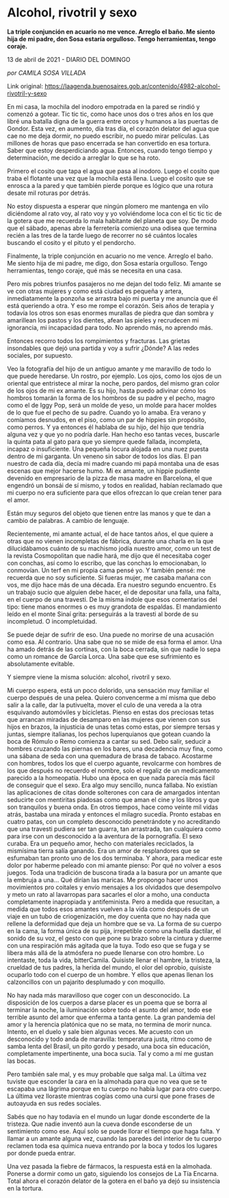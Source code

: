 # Alcohol, rivotril y sexo

**La triple conjunción en acuario no me vence. Arreglo el baño. Me siento hija de mi padre, don Sosa estaría orgulloso. Tengo herramientas, tengo coraje.**

13 de abril de 2021 - DIARIO DEL DOMINGO

_por CAMILA SOSA VILLADA_

Link original: https://laagenda.buenosaires.gob.ar/contenido/4982-alcohol-rivotril-y-sexo



En mi casa, la mochila del inodoro empotrada en la pared se rindió y comenzó a gotear. Tic tic tic, como hace unos dos o tres años en los que libré una batalla digna de la guerra entre orcos y humanos a las puertas de Gondor. Esta vez, en aumento, día tras día, el corazón delator del agua que cae no me deja dormir, no puedo escribir, no puedo mirar películas. Las millones de horas que paso encerrada se han convertido en esa tortura. Saber que estoy desperdiciando agua. Entonces, cuando tengo tiempo y determinación, me decido a arreglar lo que se ha roto.




Primero el cosito que tapa el agua que pasa al inodoro. Luego el cosito que traba el flotante una vez que la mochila está llena. Luego el cosito que se enrosca a la pared y que también pierde porque es lógico que una rotura desate mil roturas por detrás.




No estoy dispuesta a esperar que ningún plomero me mantenga en vilo diciéndome al rato voy, al rato voy y yo volviéndome loca con el tic tic tic de la gotera que me recuerda lo mala habitante del planeta que soy. De modo que el sábado, apenas abre la ferretería comienzo una odisea que termina recién a las tres de la tarde luego de recorrer no sé cuántos locales buscando el cosito y el pituto y el pendorcho.




Finalmente, la triple conjunción en acuario no me vence. Arreglo el baño. Me siento hija de mi padre, me digo, don Sosa estaría orgulloso. Tengo herramientas, tengo coraje, qué más se necesita en una casa.




Pero mis pobres triunfos pasajeros no me dejan del todo feliz. Mi amante se ve con otras mujeres y como está ciudad es pequeña y artera, inmediatamente la ponzoña se arrastra bajo mi puerta y me anuncia que él está queriendo a otra. Y eso me rompe el corazón. Seis años de terapia y todavía los otros son esas enormes murallas de piedra que dan sombra y amarillean los pastos y los dientes, afean las pieles y recrudecen mi ignorancia, mi incapacidad para todo. No aprendo más, no aprendo más.




Entonces recorro todos los rompimientos y fracturas. Las grietas insondables que dejó una partida y voy a sufrir ¿Dónde? A las redes sociales, por supuesto.




Veo la fotografía del hijo de un antiguo amante y me maravillo de todo lo que puede heredarse. Un rostro, por ejemplo. Los ojos, como los ojos de un oriental que entristece al mirar la noche, pero pardos, del mismo gran color de los ojos de mi ex amante. Es su hijo, hasta puedo adivinar cómo los hombros tomarán la forma de los hombros de su padre y el pecho, magro como el de Iggy Pop, será un molde de yeso, un molde para hacer moldes de lo que fue el pecho de su padre. Cuando yo lo amaba. Era verano y comíamos desnudos, en el piso, como un par de hippies sin propósito, como perros. Y ya entonces él hablaba de su hijo, del hijo que tendría alguna vez y que yo no podría darle. Han hecho eso tantas veces, buscarle la quinta pata al gato para que yo siempre quede fallada, incompleta, incapaz o insuficiente. Una pequeña locura alojada en una nuez puesta dentro de mi garganta. Un veneno sin sabor de todos los días. El pan nuestro de cada día, decía mi madre cuando mi papá montaba una de esas escenas que mejor hacerse humo. Mi ex amante, un hippie pudiente devenido en empresario de la pizza de masa madre en Barcelona, el que engendró un bonsái de sí mismo, y todos en realidad, habían reclamado que mi cuerpo no era suficiente para que ellos ofrezcan lo que creían tener para el amor.




Están muy seguros del objeto que tienen entre las manos y que te dan a cambio de palabras. A cambio de lenguaje.




Recientemente, mi amante actual, el de hace tantos años, el que quiere a otras que no vienen incompletas de fábrica, durante una charla en la que dilucidábamos cuánto de su machismo jodía nuestro amor, como un test de la revista Cosmopolitan que nadie hará, me dijo que él necesitaba coger con conchas, así como lo escribo, que las conchas lo emocionaban, lo conmovían. Un terf en mi propia cama pensé yo. Y también pensé: me recuerda que no soy suficiente. Si fueras mujer, me casaba mañana con vos, me dijo hace más de una década. Era nuestro segundo encuentro. Es un trabajo sucio que alguien debe hacer, el de depositar una falla, una falta, en el cuerpo de una travesti. De la misma índole que esos comentarios del tipo: tiene manos enormes o es muy grandota de espaldas. El mandamiento leído en el monte Sinaí grita: perseguirás a la travesti al borde de su incompletud. O incompletuidad.




Se puede dejar de sufrir de eso. Una puede no morirse de una acusación como esa. Al contrario. Una sabe que no se mide de esa forma el amor. Una ha amado detrás de las cortinas, con la boca cerrada, sin que nadie lo sepa como un romance de García Lorca. Una sabe que ese sufrimiento es absolutamente evitable.




Y siempre viene la misma solución: alcohol, rivotril y sexo.




Mi cuerpo espera, está un poco dolorido, una sensación muy familiar el cuerpo después de una pelea. Quiero convencerme a mí misma que debo salir a la calle, dar la putivuelta, mover el culo de una vereda a la otra esquivando automóviles y bicicletas. Pienso en estas dos preciosas tetas que arrancan miradas de desamparo en las mujeres que vienen con sus hijos en brazos, la injusticia de unas tetas como estas, por siempre tersas y juntas, siempre italianas, los pechos luperquianos que gotean cuando la boca de Rómulo o Remo comienza a cantar su sed. Debo salir, seducir a hombres cruzando las piernas en los bares, una decadencia muy fina, como una sábana de seda con una quemadura de brasa de tabaco. Acostarme con hombres, todos los que el cuerpo aguante, revolcarme con hombres de los que después no recuerdo el nombre, solo el regaliz de un medicamento parecido a la homeopatía. Hubo una época en que nada parecía más fácil de conseguir que el sexo. Era algo muy sencillo, nunca fallaba. No existían las aplicaciones de citas donde solterones con cara de amargados intentan seducirte con mentiritas piadosas como que aman el cine y los libros y que son tranquilos y buena onda. En otros tiempos, hace como veinte mil vidas atrás, bastaba una mirada y entonces el milagro sucedía. Pronto estabas en cuatro patas, con un completo desconocido penetrándote y no acreditando que una travesti pudiera ser tan guarra, tan arrastrada, tan cualquiera como para irse con un desconocido a la aventura de la pornografía. El sexo curaba. Era un pequeño amor, hecho con materiales reciclados, la mismísima tierra salía ganando. Era un amor de resplandores que se esfumaban tan pronto uno de los dos terminaba. Y ahora, para medicar este dolor por haberme peleado con mi amante pienso: Por qué no volver a esos juegos. Toda una tradición de buscona tirada a la basura por un amante que la embruja a una… Qué dirían las maricas. Me propongo hacer unos movimientos pro coitales y envío mensajes a los olvidados que desempolvo y meto un rato al lavarropas para sacarles el olor a moho, una conducta completamente inapropiada y antifeminista. Pero a medida que resucitan, a medida que todos esos amantes vuelven a la vida como después de un viaje en un tubo de criogenización, me doy cuenta que no hay nada que rellene la deformidad que deja un hombre que se va. La forma de su cuerpo en la cama, la forma única de su pija, irrepetible como una huella dactilar, el sonido de su voz, el gesto con que pone su brazo sobre la cintura y duerme con una respiración más agitada que la tuya. Todo eso que se fuga y se libera más allá de la atmósfera no puede llenarse con otro hombre. Lo intentaste, toda la vida, bitterCamila. Quisiste llenar el hambre, la tristeza, la crueldad de tus padres, la herida del mundo, el olor del oprobio, quisiste ocuparlo todo con el cuerpo de un hombre. Y ellos que apenas llenan los calzoncillos con un pajarito desplumado y con moquillo.




No hay nada más maravilloso que coger con un desconocido. La disposición de los cuerpos a darse placer es un poema que se borra al terminar la noche, la iluminación sobre todo el asunto del amor, todo ese terrible asunto del amor que enferma a tanta gente. La gran pandemia del amor y la herencia platónica que no se mata, no termina de morir nunca. Intento, en el duelo y sale bien algunas veces. Me acuesto con un desconocido y todo anda de maravilla: temperatura justa, ritmo como de samba lenta del Brasil, un pito gordo y pesado, una boca sin educación, completamente impertinente, una boca sucia. Tal y como a mí me gustan las bocas.




Pero también sale mal, y es muy probable que salga mal. La última vez tuviste que esconder la cara en la almohada para que no vea que se te escapaba una lágrima porque en tu cuerpo no había lugar para otro cuerpo. La última vez lloraste mientras cogías como una cursi que pone frases de autoayuda en sus redes sociales.




Sabés que no hay todavía en el mundo un lugar donde esconderte de la tristeza. Que nadie inventó aun la cueva donde esconderse de un sentimiento como ese. Aquí solo se puede llorar el tiempo que haga falta. Y llamar a un amante alguna vez, cuando las paredes del interior de tu cuerpo reclamen toda esa química nueva entrando por la boca y todos los lugares por donde pueda entrar.




Una vez pasada la fiebre de fármacos, la respuesta está en la almohada. Ponerse a dormir como un gato, siguiendo los consejos de La Tía Encarna. Total ahora el corazón delator de la gotera en el baño ya dejó su insistencia en la tortura.



